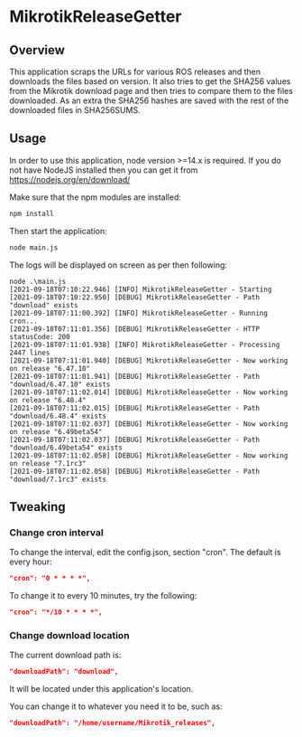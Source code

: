 # MikrotikReleaseGetter

## Overview
This application scraps the URLs for various ROS releases and then downloads the files based on version. It also tries to get the SHA256 values from the Mikrotik download page and then tries to compare them to the files downloaded. As an extra the SHA256 hashes are saved with the rest of the downloaded files in SHA256SUMS.

## Usage
In order to use this application, node version >=14.x is required. If you do not have NodeJS installed then you can get it from https://nodejs.org/en/download/ 

Make sure that the npm modules are installed:
```Bash
npm install
```
Then start the application:
```Bash
node main.js
```
The logs will be displayed on screen as per then following:
```
node .\main.js
[2021-09-18T07:10:22.946] [INFO] MikrotikReleaseGetter - Starting
[2021-09-18T07:10:22.950] [DEBUG] MikrotikReleaseGetter - Path "download" exists
[2021-09-18T07:11:00.392] [INFO] MikrotikReleaseGetter - Running cron...
[2021-09-18T07:11:01.356] [DEBUG] MikrotikReleaseGetter - HTTP statusCode: 200
[2021-09-18T07:11:01.938] [INFO] MikrotikReleaseGetter - Processing 2447 lines
[2021-09-18T07:11:01.940] [DEBUG] MikrotikReleaseGetter - Now working on release "6.47.10"
[2021-09-18T07:11:01.941] [DEBUG] MikrotikReleaseGetter - Path "download/6.47.10" exists  
[2021-09-18T07:11:02.014] [DEBUG] MikrotikReleaseGetter - Now working on release "6.48.4"
[2021-09-18T07:11:02.015] [DEBUG] MikrotikReleaseGetter - Path "download/6.48.4" exists
[2021-09-18T07:11:02.037] [DEBUG] MikrotikReleaseGetter - Now working on release "6.49beta54"
[2021-09-18T07:11:02.037] [DEBUG] MikrotikReleaseGetter - Path "download/6.49beta54" exists  
[2021-09-18T07:11:02.058] [DEBUG] MikrotikReleaseGetter - Now working on release "7.1rc3"
[2021-09-18T07:11:02.058] [DEBUG] MikrotikReleaseGetter - Path "download/7.1rc3" exists
```

## Tweaking
### Change cron interval
To change the interval, edit the config.json, section "cron". The default is every hour:
```JSON
"cron": "0 * * * *",
```
To change it to every 10 minutes, try the following:
```JSON
"cron": "*/10 * * * *",
```

### Change download location
The current download path is:
```JSON
"downloadPath": "download",
```
It will be located under this application's location.

You can change it to whatever you need it to be, such as:
```JSON
"downloadPath": "/home/username/Mikrotik_releases",
```
